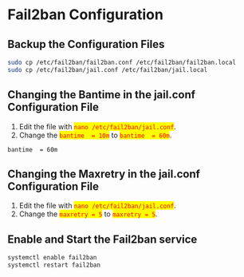 # Fail2ban Configuration

## Backup the Configuration Files

```bash
sudo cp /etc/fail2ban/fail2ban.conf /etc/fail2ban/fail2ban.local
sudo cp /etc/fail2ban/jail.conf /etc/fail2ban/jail.local
```

## Changing the Bantime in the jail.conf Configuration File

1. Edit the file with <mark style="color:red;">`nano /etc/fail2ban/jail.conf`</mark>.
2. Change the <mark style="color:red;">`bantime  = 10m`</mark> to <mark style="color:red;">`bantime  = 60m`</mark>.

```
bantime  = 60m
```

## Changing the Maxretry in the jail.conf Configuration File

1. Edit the file with <mark style="color:red;">`nano /etc/fail2ban/jail.conf`</mark>.
2. Change the <mark style="color:red;">`maxretry = 5`</mark> to <mark style="color:red;">`maxretry = 5`</mark>.

## Enable and Start the Fail2ban service

```bash
systemctl enable fail2ban
systemctl restart fail2ban
```
